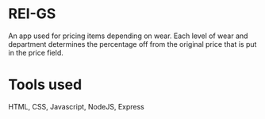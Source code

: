 # REI-GS
An app used for pricing items depending on wear. Each level of wear and department determines the percentage off from the original price that is put in the price field.

# Tools used
HTML, CSS, Javascript, NodeJS, Express
